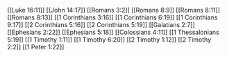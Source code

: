 [[Luke 16:11]]
[[John 14:17]]
[[Romans 3:2]]
[[Romans 8:9]]
[[Romans 8:11]]
[[Romans 8:13]]
[[1 Corinthians 3:16]]
[[1 Corinthians 6:19]]
[[1 Corinthians 9:17]]
[[2 Corinthians 5:16]]
[[2 Corinthians 5:19]]
[[Galatians 2:7]]
[[Ephesians 2:22]]
[[Ephesians 5:18]]
[[Colossians 4:11]]
[[1 Thessalonians 5:19]]
[[1 Timothy 1:11]]
[[1 Timothy 6:20]]
[[2 Timothy 1:12]]
[[2 Timothy 2:2]]
[[1 Peter 1:22]]
